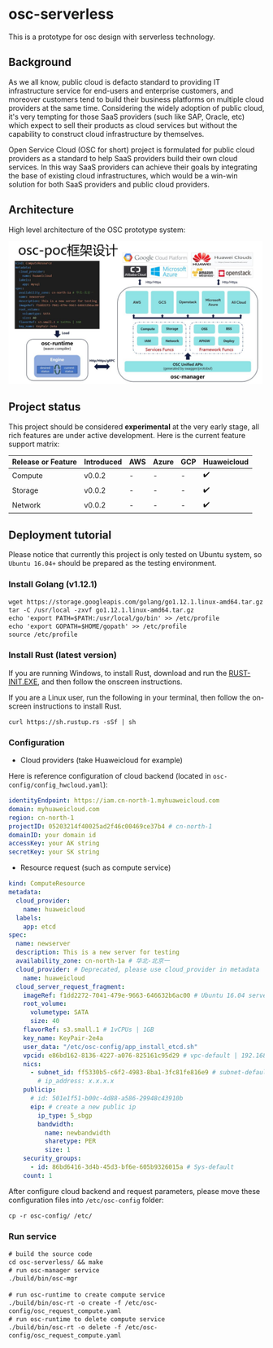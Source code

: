 # osc-serverless
This is a prototype for osc design with serverless technology.

## Background
As we all know, public cloud is defacto standard to providing IT infrastructure service for end-users and enterprise customers, and moreover customers tend to build their business platforms on multiple cloud providers at the same time. Considering the widely adoption of public cloud, it's very tempting for those SaaS providers (such like SAP, Oracle, etc) which expect to sell their products as cloud services but without the capability to construct cloud infrastructure by themselves.

Open Service Cloud (OSC for short) project is formulated for public cloud providers as a standard to help SaaS providers build their own cloud services. In this way SaaS providers can achieve their goals by integrating the base of existing cloud infrastructures, which would be a win-win solution for both SaaS providers and public cloud providers.

## Architecture
High level architecture of the OSC prototype system:

<img src="architecture.JPG" alt="architecture" width="500"/>

## Project status
This project should be considered **experimental** at the very early stage, all rich features are under active development. Here is the current feature support matrix:

| Release or Feature | Introduced | AWS | Azure | GCP | Huaweicloud |
| ------------------ | ---------- | --- | ----- | --- | ----------- |
| Compute            | v0.0.2     | -   | -     | -   | ✔️          |
| Storage            | v0.0.2     | -   | -     | -   | ✔️          |
| Network            | v0.0.2     | -   | -     | -   | ✔️          |

## Deployment tutorial
Please notice that currently this project is only tested on Ubuntu system, so `Ubuntu 16.04+` should be prepared as the testing environment.

### Install Golang (v1.12.1)
```shell
wget https://storage.googleapis.com/golang/go1.12.1.linux-amd64.tar.gz
tar -C /usr/local -zxvf go1.12.1.linux-amd64.tar.gz
echo 'export PATH=$PATH:/usr/local/go/bin' >> /etc/profile
echo 'export GOPATH=$HOME/gopath' >> /etc/profile
source /etc/profile
```

### Install Rust (latest version)
If you are running Windows, to install Rust, download and run the [RUST-INIT.EXE](https://win.rustup.rs/), and then follow the onscreen instructions.

If you are a Linux user, run the following in your terminal, then follow the on-screen instructions to install Rust.
```shell
curl https://sh.rustup.rs -sSf | sh
```

### Configuration

* Cloud providers (take Huaweicloud for example)

Here is reference configuration of cloud backend (located in `osc-config/config_hwcloud.yaml`):
```yaml
identityEndpoint: https://iam.cn-north-1.myhuaweicloud.com
domain: myhuaweicloud.com
region: cn-north-1
projectID: 05203214f40025ad2f46c00469ce37b4 # cn-north-1
domainID: your domain id
accessKey: your AK string
secretKey: your SK string
```

* Resource request (such as compute service)

```yaml
kind: ComputeResource
metadata:
  cloud_provider:
    name: huaweicloud
  labels:
    app: etcd
spec:
  name: newserver
  description: This is a new server for testing
  availability_zone: cn-north-1a # 华北-北京一
  cloud_provider: # Deprecated, please use cloud_provider in metadata
    name: huaweicloud
  cloud_server_request_fragment:
    imageRef: f1dd2272-7041-479e-9663-646632b6ac00 # Ubuntu 16.04 server 64bit
    root_volume:
      volumetype: SATA
      size: 40
    flavorRef: s3.small.1 # 1vCPUs | 1GB
    key_name: KeyPair-2e4a
    user_data: "/etc/osc-config/app_install_etcd.sh"
    vpcid: e86bd162-8136-4227-a076-825161c95d29 # vpc-default | 192.168.0.0/16
    nics:
      - subnet_id: ff5330b5-c6f2-4983-8ba1-3fc81fe816e9 # subnet-default | 192.168.0.1
        # ip_address: x.x.x.x
    publicip:
      # id: 501e1f51-b00c-4d88-a586-29948c43910b
      eip: # create a new public ip
        ip_type: 5_sbgp
        bandwidth:
          name: newbandwidth
          sharetype: PER
          size: 1
    security_groups:
      - id: 86bd6416-3d4b-45d3-bf6e-605b9326015a # Sys-default
    count: 1
```

After configure cloud backend and request parameters, please move these configuration files into `/etc/osc-config` folder:
```shell
cp -r osc-config/ /etc/
```

### Run service
```shell
# build the source code
cd osc-serverless/ && make
# run osc-manager service
./build/bin/osc-mgr

# run osc-runtime to create compute service
./build/bin/osc-rt -o create -f /etc/osc-config/osc_request_compute.yaml
# run osc-runtime to delete compute service
./build/bin/osc-rt -o delete -f /etc/osc-config/osc_request_compute.yaml
```

